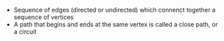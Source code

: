 - Sequence of edges (directed or undirected) which connenct together a sequence of vertices
- A path that begins and ends at the same vertex is called a close path, or a circuit